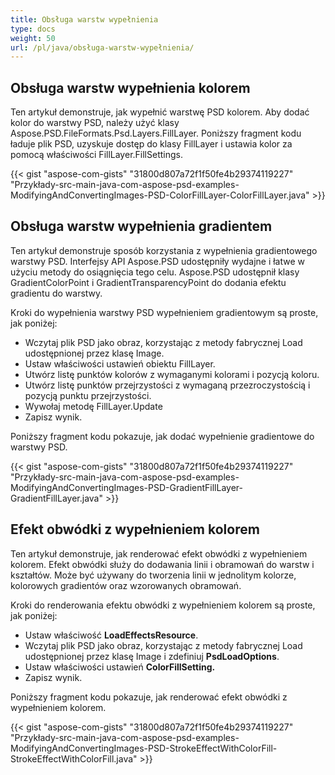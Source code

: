 ```yaml
---
title: Obsługa warstw wypełnienia
type: docs
weight: 50
url: /pl/java/obsługa-warstw-wypełnienia/
---
```



## **Obsługa warstw wypełnienia kolorem**
Ten artykuł demonstruje, jak wypełnić warstwę PSD kolorem. Aby dodać kolor do warstwy PSD, należy użyć klasy Aspose.PSD.FileFormats.Psd.Layers.FillLayer. Poniższy fragment kodu ładuje plik PSD, uzyskuje dostęp do klasy FillLayer i ustawia kolor za pomocą właściwości FillLayer.FillSettings.

{{< gist "aspose-com-gists" "31800d807a72f1f50fe4b29374119227" "Przykłady-src-main-java-com-aspose-psd-examples-ModifyingAndConvertingImages-PSD-ColorFillLayer-ColorFillLayer.java" >}}
## **Obsługa warstw wypełnienia gradientem**
Ten artykuł demonstruje sposób korzystania z wypełnienia gradientowego warstwy PSD. Interfejsy API Aspose.PSD udostępniły wydajne i łatwe w użyciu metody do osiągnięcia tego celu. Aspose.PSD udostępnił klasy GradientColorPoint i GradientTransparencyPoint do dodania efektu gradientu do warstwy.

Kroki do wypełnienia warstwy PSD wypełnieniem gradientowym są proste, jak poniżej:

- Wczytaj plik PSD jako obraz, korzystając z metody fabrycznej Load udostępnionej przez klasę Image.
- Ustaw właściwości ustawień obiektu FillLayer.
- Utwórz listę punktów kolorów z wymaganymi kolorami i pozycją koloru.
- Utwórz listę punktów przejrzystości z wymaganą przezroczystością i pozycją punktu przejrzystości.
- Wywołaj metodę FillLayer.Update
- Zapisz wynik.

Poniższy fragment kodu pokazuje, jak dodać wypełnienie gradientowe do warstwy PSD.

{{< gist "aspose-com-gists" "31800d807a72f1f50fe4b29374119227" "Przykłady-src-main-java-com-aspose-psd-examples-ModifyingAndConvertingImages-PSD-GradientFillLayer-GradientFillLayer.java" >}}


## **Efekt obwódki z wypełnieniem kolorem**
Ten artykuł demonstruje, jak renderować efekt obwódki z wypełnieniem kolorem. Efekt obwódki służy do dodawania linii i obramowań do warstw i kształtów. Może być używany do tworzenia linii w jednolitym kolorze, kolorowych gradientów oraz wzorowanych obramowań.

Kroki do renderowania efektu obwódki z wypełnieniem kolorem są proste, jak poniżej:

- Ustaw właściwość **LoadEffectsResource**.
- Wczytaj plik PSD jako obraz, korzystając z metody fabrycznej Load udostępnionej przez klasę Image i zdefiniuj **PsdLoadOptions**.
- Ustaw właściwości ustawień **ColorFillSetting.**
- Zapisz wynik.

Poniższy fragment kodu pokazuje, jak renderować efekt obwódki z wypełnieniem kolorem.

{{< gist "aspose-com-gists" "31800d807a72f1f50fe4b29374119227" "Przykłady-src-main-java-com-aspose-psd-examples-ModifyingAndConvertingImages-PSD-StrokeEffectWithColorFill-StrokeEffectWithColorFill.java" >}}



